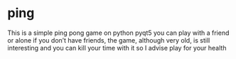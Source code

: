 # ping
This is a simple ping pong game on python pyqt5
you can play with a friend or alone if you don’t have friends, the game, although very old, is still interesting and you can kill your time with it
so I advise
play for your health
